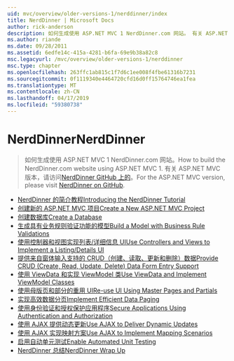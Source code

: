 ```yaml
---
uid: mvc/overview/older-versions-1/nerddinner/index
title: NerdDinner | Microsoft Docs
author: rick-anderson
description: 如何生成使用 ASP.NET MVC 1 NerdDinner.com 网站。 有关 ASP.NET MVC 3 版本中，访问 GitHub 上 nerddinner。
ms.author: riande
ms.date: 09/28/2011
ms.assetid: 6edfe14c-415a-4281-b6fa-69e9b38a82c8
msc.legacyurl: /mvc/overview/older-versions-1/nerddinner
msc.type: chapter
ms.openlocfilehash: 263ffc1ab815c1f7d6c1ee008f4fbe61316b7231
ms.sourcegitcommit: 0f1119340e4464720cfd16d0ff15764746ea1fea
ms.translationtype: MT
ms.contentlocale: zh-CN
ms.lasthandoff: 04/17/2019
ms.locfileid: "59380738"
---
```

# <a name="nerddinner"></a><span data-ttu-id="9de89-104">NerdDinner</span><span class="sxs-lookup"><span data-stu-id="9de89-104">NerdDinner</span></span>

> <span data-ttu-id="9de89-105">如何生成使用 ASP.NET MVC 1 NerdDinner.com 网站。</span><span class="sxs-lookup"><span data-stu-id="9de89-105">How to build the NerdDinner.com website using ASP.NET MVC 1.</span></span> <span data-ttu-id="9de89-106">有关 ASP.NET MVC 版本，请访问[NerdDinner GitHub 上的](https://github.com/AspNetMVPSamples/NerdDinner)。</span><span class="sxs-lookup"><span data-stu-id="9de89-106">For the ASP.NET MVC version, please visit [NerdDinner on GitHub](https://github.com/AspNetMVPSamples/NerdDinner).</span></span>


- [<span data-ttu-id="9de89-107">NerdDinner 的简介教程</span><span class="sxs-lookup"><span data-stu-id="9de89-107">Introducing the NerdDinner Tutorial</span></span>](introducing-the-nerddinner-tutorial.md)
- [<span data-ttu-id="9de89-108">创建新的 ASP.NET MVC 项目</span><span class="sxs-lookup"><span data-stu-id="9de89-108">Create a New ASP.NET MVC Project</span></span>](create-a-new-aspnet-mvc-project.md)
- [<span data-ttu-id="9de89-109">创建数据库</span><span class="sxs-lookup"><span data-stu-id="9de89-109">Create a Database</span></span>](create-a-database.md)
- [<span data-ttu-id="9de89-110">生成具有业务规则验证功能的模型</span><span class="sxs-lookup"><span data-stu-id="9de89-110">Build a Model with Business Rule Validations</span></span>](build-a-model-with-business-rule-validations.md)
- [<span data-ttu-id="9de89-111">使用控制器和视图实现列表/详细信息 UI</span><span class="sxs-lookup"><span data-stu-id="9de89-111">Use Controllers and Views to Implement a Listing/Details UI</span></span>](use-controllers-and-views-to-implement-a-listingdetails-ui.md)
- [<span data-ttu-id="9de89-112">提供来自窗体输入支持的 CRUD（创建、读取、更新和删除）数据</span><span class="sxs-lookup"><span data-stu-id="9de89-112">Provide CRUD (Create, Read, Update, Delete) Data Form Entry Support</span></span>](provide-crud-create-read-update-delete-data-form-entry-support.md)
- [<span data-ttu-id="9de89-113">使用 ViewData 和实现 ViewModel 类</span><span class="sxs-lookup"><span data-stu-id="9de89-113">Use ViewData and Implement ViewModel Classes</span></span>](use-viewdata-and-implement-viewmodel-classes.md)
- [<span data-ttu-id="9de89-114">使用母版页和部分的重用 UI</span><span class="sxs-lookup"><span data-stu-id="9de89-114">Re-use UI Using Master Pages and Partials</span></span>](re-use-ui-using-master-pages-and-partials.md)
- [<span data-ttu-id="9de89-115">实现高效数据分页</span><span class="sxs-lookup"><span data-stu-id="9de89-115">Implement Efficient Data Paging</span></span>](implement-efficient-data-paging.md)
- [<span data-ttu-id="9de89-116">使用身份验证和授权保护应用程序</span><span class="sxs-lookup"><span data-stu-id="9de89-116">Secure Applications Using Authentication and Authorization</span></span>](secure-applications-using-authentication-and-authorization.md)
- [<span data-ttu-id="9de89-117">使用 AJAX 提供动态更新</span><span class="sxs-lookup"><span data-stu-id="9de89-117">Use AJAX to Deliver Dynamic Updates</span></span>](use-ajax-to-deliver-dynamic-updates.md)
- [<span data-ttu-id="9de89-118">使用 AJAX 实现映射方案</span><span class="sxs-lookup"><span data-stu-id="9de89-118">Use AJAX to Implement Mapping Scenarios</span></span>](use-ajax-to-implement-mapping-scenarios.md)
- [<span data-ttu-id="9de89-119">启用自动单元测试</span><span class="sxs-lookup"><span data-stu-id="9de89-119">Enable Automated Unit Testing</span></span>](enable-automated-unit-testing.md)
- [<span data-ttu-id="9de89-120">NerdDinner 总结</span><span class="sxs-lookup"><span data-stu-id="9de89-120">NerdDinner Wrap Up</span></span>](nerddinner-wrap-up.md)
